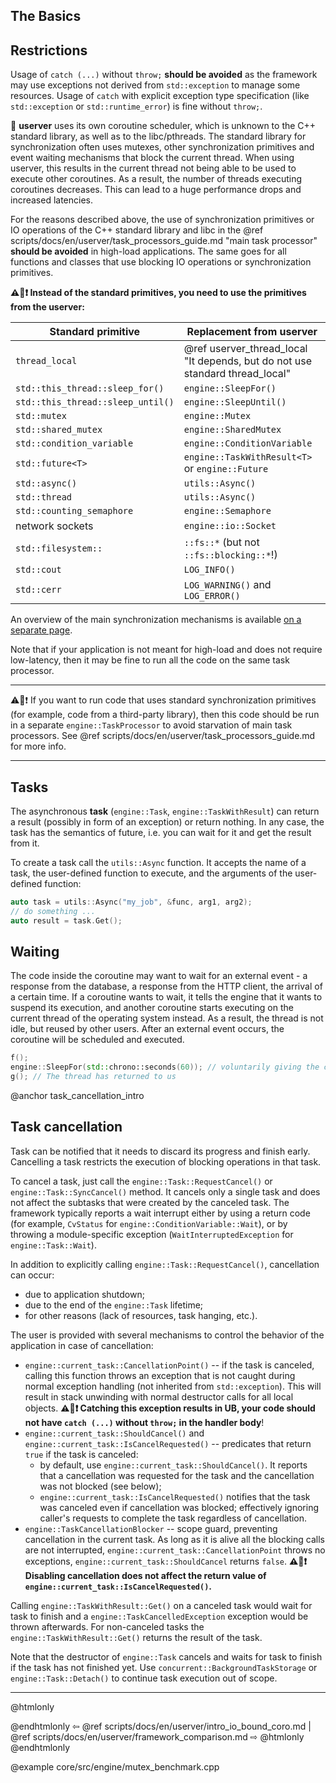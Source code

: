 ## The Basics

## Restrictions

Usage of `catch (...)` without `throw;` **should be avoided** as the framework
may use exceptions not derived from `std::exception` to manage some resources.
Usage of `catch` with explicit exception type specification (like
`std::exception` or `std::runtime_error`) is fine without `throw;`.

🐙 **userver** uses its own coroutine scheduler, which is unknown to the C++
standard library, as well as to the libc/pthreads. The standard library for
synchronization often uses mutexes, other synchronization primitives and event
waiting mechanisms that block the current thread. When using userver, this
results in the current thread not being able to be used to execute other
coroutines. As a result, the number of threads executing coroutines decreases.
This can lead to a huge performance drops and increased latencies.

For the reasons described above, the use of synchronization primitives or IO
operations of the C++ standard library and libc in the
@ref scripts/docs/en/userver/task_processors_guide.md "main task processor"
**should be avoided** in high-load applications. The same goes for all functions and
classes that use blocking IO operations or synchronization primitives.

**⚠️🐙❗ Instead of the standard primitives, you need to use the primitives from the userver:**

| Standard primitive                | Replacement from userver                                                     |
|-----------------------------------|------------------------------------------------------------------------------|
| `thread_local`                    | @ref userver_thread_local "It depends, but do not use standard thread_local" |
| `std::this_thread::sleep_for()`   | `engine::SleepFor()`                                                         |
| `std::this_thread::sleep_until()` | `engine::SleepUntil()`                                                       |
| `std::mutex`                      | `engine::Mutex`                                                              |
| `std::shared_mutex`               | `engine::SharedMutex`                                                        |
| `std::condition_variable`         | `engine::ConditionVariable`                                                  |
| `std::future<T>`                  | `engine::TaskWithResult<T>` or `engine::Future`                              |
| `std::async()`                    | `utils::Async()`                                                             |
| `std::thread`                     | `utils::Async()`                                                             |
| `std::counting_semaphore`         | `engine::Semaphore`                                                          |
| network sockets                   | `engine::io::Socket`                                                         |
| `std::filesystem::`               | `::fs::*` (but not `::fs::blocking::*`!)                                     |
| `std::cout`                       | `LOG_INFO()`                                                                 |
| `std::cerr`                       | `LOG_WARNING()` and `LOG_ERROR()`                                            |

An overview of the main synchronization mechanisms is available
[on a separate page](scripts/docs/en/userver/synchronization.md).

Note that if your application is not meant for high-load and does not require
low-latency, then it may be fine to run all the code on the same task processor.

______
⚠️🐙❗ If you want to run code that uses standard synchronization primitives
(for example, code from a third-party library), then this code should be run in
a separate `engine::TaskProcessor` to avoid starvation of main task processors.
See @ref scripts/docs/en/userver/task_processors_guide.md for more info.
______


## Tasks
The asynchronous **task** (`engine::Task`, `engine::TaskWithResult`) can return
a result (possibly in form of an exception) or return nothing. In any case, the
task has the semantics of future, i.e. you can wait for it and get the result
from it.

To create a task call the `utils::Async` function. It accepts the name of a
task, the user-defined function to execute, and the arguments of the
user-defined function:

```cpp
auto task = utils::Async("my_job", &func, arg1, arg2);
// do something ...
auto result = task.Get();
```


## Waiting

The code inside the coroutine may want to wait for an external event - a
response from the database, a response from the HTTP client, the arrival of a
certain time. If a coroutine wants to wait, it tells the engine that it wants
to suspend its execution, and another coroutine starts executing on the current
thread of the operating system instead. As a result, the thread is not idle,
but reused by other users. After an external event occurs, the coroutine
will be scheduled and executed.

```cpp
f();
engine::SleepFor(std::chrono::seconds(60)); // voluntarily giving the current thread to other coroutines
g(); // The thread has returned to us
```

@anchor task_cancellation_intro
## Task cancellation
Task can be notified that it needs to discard its progress and finish early. Cancelling a task restricts the execution of blocking operations in that task.

To cancel a task, just call the `engine::Task::RequestCancel()` or `engine::Task::SyncCancel()` method. It cancels only a single task and does not affect the subtasks that were created by the canceled task. The framework typically reports a wait interrupt either by using a return code (for example, `CvStatus` for `engine::ConditionVariable::Wait`), or by throwing a module-specific exception (`WaitInterruptedException` for `engine::Task::Wait`).

In addition to explicitly calling `engine::Task::RequestCancel()`, cancellation can occur:
  * due to application shutdown;
  * due to the end of the `engine::Task` lifetime;
  * for other reasons (lack of resources, task hanging, etc.).

The user is provided with several mechanisms to control the behavior of the application in case of cancellation:
  * `engine::current_task::CancellationPoint()` -- if the task is canceled, calling this function throws an exception that is not caught during normal exception handling (not inherited from `std::exception`). This will result in stack unwinding with normal destructor calls for all local objects.
  **⚠️🐙❗ Catching this exception results in UB, your code should not have `catch (...)` without `throw;` in the handler body**!
  * `engine::current_task::ShouldCancel()` and `engine::current_task::IsCancelRequested()` -- predicates that return `true` if the task is canceled:
    * by default, use `engine::current_task::ShouldCancel()`. It reports that a cancellation was requested for the task and the cancellation was not blocked (see below);
    * `engine::current_task::IsCancelRequested()` notifies that the task was canceled even if cancellation was blocked; effectively ignoring caller's requests to complete the task regardless of cancellation.
  * `engine::TaskCancellationBlocker` -- scope guard, preventing cancellation in the current task. As long as it is alive all the blocking calls are not interrupted, `engine::current_task::CancellationPoint` throws no exceptions, `engine::current_task::ShouldCancel` returns `false`.
    **⚠️🐙❗ Disabling cancellation does not affect the return value of `engine::current_task::IsCancelRequested()`.**

Calling `engine::TaskWithResult::Get()` on a canceled task would wait for task to finish and a `engine::TaskCancelledException` exception would be thrown afterwards.
For non-canceled tasks the `engine::TaskWithResult::Get()` returns the result of the task.

Note that the destructor of `engine::Task` cancels and waits for task to finish if the task has not finished yet. Use `concurrent::BackgroundTaskStorage` or `engine::Task::Detach()` to continue task execution out of scope.


----------

@htmlonly <div class="bottom-nav"> @endhtmlonly
⇦ @ref scripts/docs/en/userver/intro_io_bound_coro.md | @ref scripts/docs/en/userver/framework_comparison.md ⇨
@htmlonly </div> @endhtmlonly

@example core/src/engine/mutex_benchmark.cpp
